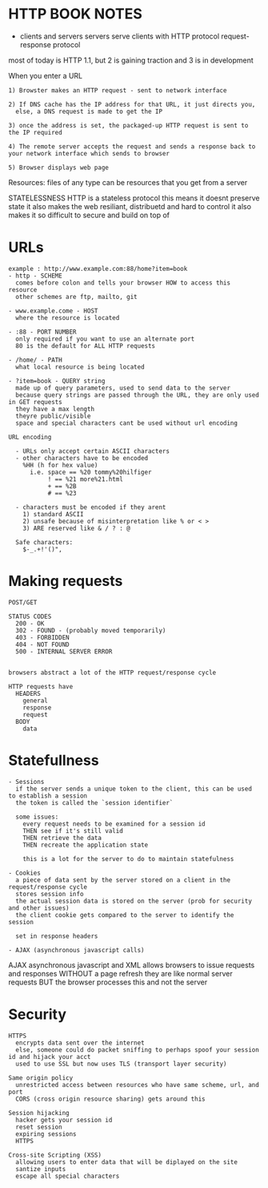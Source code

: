 # HTTP BOOK NOTES #

  - clients and servers
    servers serve clients with HTTP protocol
    request-response protocol
  
  most of today is HTTP 1.1, but 2 is gaining traction and 3 is in development

  When you enter a URL

    1) Browster makes an HTTP request - sent to network interface

    2) If DNS cache has the IP address for that URL, it just directs you,
      else, a DNS request is made to get the IP

    3) once the address is set, the packaged-up HTTP request is sent to the IP required

    4) The remote server accepts the request and sends a response back to your network interface which sends to browser

    5) Browser displays web page

  Resources: 
    files of any type can be resources that you get from a server

  STATELESSNESS
    HTTP is a stateless protocol
    this means it doesnt preserve state
    it also makes the web resiliant, distribuetd and hard to control
    it also makes it so difficult to secure and build on top of

  # URLs

    example : http://www.example.com:88/home?item=book
    - http - SCHEME
      comes before colon and tells your browser HOW to access this resource
      other schemes are ftp, mailto, git

    - www.example.come - HOST
      where the resource is located

    - :88 - PORT NUMBER
      only required if you want to use an alternate port
      80 is the default for ALL HTTP requests

    - /home/ - PATH
      what local resource is being located
    
    - ?item=book - QUERY string
      made up of query parameters, used to send data to the server
      because query strings are passed through the URL, they are only used in GET requests
      they have a max length
      theyre public/visible
      space and special characters cant be used without url encoding

    URL encoding

      - URLs only accept certain ASCII characters
      - other characters have to be encoded
        %HH (h for hex value)
          i.e. space == %20 tommy%20hilfiger
               ! == %21 more%21.html
               + == %2B
               # == %23

      - characters must be encoded if they arent
        1) standard ASCII
        2) unsafe because of misinterpretation like % or < >
        3) ARE reserved like & / ? : @ 

      Safe characters:
        $-_.+!'()",

  # Making requests

    POST/GET

    STATUS CODES
      200 - OK
      302 - FOUND - (probably moved temporarily)
      403 - FORBIDDEN
      404 - NOT FOUND
      500 - INTERNAL SERVER ERROR


    browsers abstract a lot of the HTTP request/response cycle

    HTTP requests have
      HEADERS
        general
        response
        request
      BODY
        data

  # Statefullness
    - Sessions
      if the server sends a unique token to the client, this can be used to establish a session
      the token is called the `session identifier`

      some issues:
        every request needs to be examined for a session id
        THEN see if it's still valid
        THEN retrieve the data
        THEN recreate the application state

        this is a lot for the server to do to maintain statefulness

    - Cookies
      a piece of data sent by the server stored on a client in the request/response cycle
      stores session info
      the actual session data is stored on the server (prob for security and other issues)
      the client cookie gets compared to the server to identify the session

      set in response headers

    - AJAX (asynchronous javascript calls)

 AJAX
    asynchronous javascript and XML
    allows browsers to issue requests and responses WITHOUT a page refresh
    they are like normal server requests BUT the browser processes this and not the server

  # Security

    HTTPS
      encrypts data sent over the internet
      else, someone could do packet sniffing to perhaps spoof your session id and hijack your acct
      used to use SSL but now uses TLS (transport layer security)

    Same origin policy
      unrestricted access between resources who have same scheme, url, and port
      CORS (cross origin resource sharing) gets around this

    Session hijacking
      hacker gets your session id
      reset session
      expiring sessions
      HTTPS

    Cross-site Scripting (XSS)
      allowing users to enter data that will be diplayed on the site
      santize inputs
      escape all special characters

    
